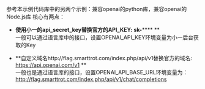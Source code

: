 参考本示例代码库中的另两个示例：兼容openai的python库，兼容openai的Node.js库
核心有两点：
- **使用小一的api_secret_key替换官方的API_KEY: sk-****** **  
一般可以通过语言库中的接口，设置OPENAI_API_KEY环境变量为小一后台获取的Key

- **自定义域名http://flag.smarttrot.com/index.php/api/v1替换官方的域名: https://api.openai.com/v1 **  
一般也是通过语言库的接口，设置OPENAI_API_BASE_URL环境变量为：http://flag.smarttrot.com/index.php/api/v1/chat/completions
